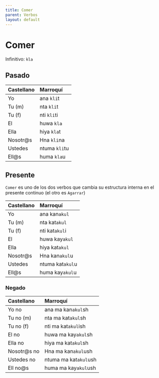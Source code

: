 ```yaml
---
title: Comer
parent: Verbos
layout: default
---
```


# Comer
Infinitivo: `kla`

## Pasado
| Castellano | Marroquí         |
|:-----------|:-----------------|
| Yo         | ana   `kli`t    |
| Tu (m)     | nta   `kli`t    | 
| Tu (f)     | nti   `kli`ti   | 
| El         | huwa  `kla`   | 
| Ella       | hiya  `kla`t   | 
| Nosotr@s   | Hna   `kli`na   | 
| Ustedes    | ntuma `kli`tu | 
| Ell@s      | huma  `kla`u  | 


## Presente
`Comer` es uno de los dos verbos que cambia su estructura interna en el presente continuo (el otro es `Agarrar`)

| Castellano | Marroquí         |
|:-----------|:-----------------|
| Yo         | ana kan`akul`    |
| Tu (m)     | nta kat`akul`    | 
| Tu (f)     | nti kat`akul`i   | 
| El         | huwa kay`akul`   | 
| Ella       | hiya kat`akul`   | 
| Nosotr@s   | Hna kan`akul`u   | 
| Ustedes    | ntuma kat`akul`u | 
| Ell@s      | huma kay`akul`u  | 

### Negado

| Castellano  | Marroquí              |
|:------------|:----------------------|
| Yo no       | ana ma kan`akul`sh    |
| Tu no (m)   | nta ma kat`akul`sh    |
| Tu no (f)   | nti ma kat`akul`ish   |
| El no       | huwa ma kay`akul`sh   |
| Ella no     | hiya ma kat`akul`sh   |
| Nosotr@s no | Hna ma kan`akul`ush   |
| Ustedes no  | ntuma ma kat`akul`ush |
| Ell no@s    | huma ma kay`akul`ush  |